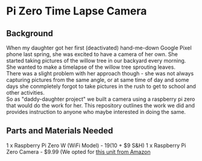 # Pi Zero Time Lapse Camera 
## Background 
When my daughter got her first (deactivated) hand-me-down Google Pixel phone last spring, she was excited to have a camera of her own. She started taking pictures of the willow tree in our backyard every morning. She wanted to make a timelapse of the willow tree sprouting leaves.  
There was a slight problem with her approach though - she was not always capturing pictures from the same angle, or at same time of day and some days she conmpletely forgot to take pictures in the rush to get to school and other activities.  
So as "daddy-daughter project" we built a camera using a raspberry pi zero that would do the work for her. This repository outlines the work we did and provides instruction to anyone who maybe interested in doing the same.  

## Parts and Materials Needed
1 x Raspberry Pi Zero W (WiFi Model)  - $19 ($10 + $9 S&H)
1 x Raspberry Pi Zero Camera - $9.99 (We opted for [this unit from Amazon](https://smile.amazon.com/gp/product/B07KF7GWJL/ref=ppx_yo_dt_b_search_asin_title?ie=UTF8&psc=1)
